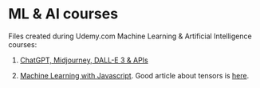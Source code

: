 # ML & AI courses

Files created during Udemy.com Machine Learning &amp; Artificial Intelligence courses:

1. [ChatGPT, Midjourney, DALL-E 3 & APIs](https://www.udemy.com/course/chatgpt-bard-bing-complete-guide-to-chatgpt-openai-apis)

2. [Machine Learning with Javascript](https://www.udemy.com/course/machine-learning-with-javascript). Good article about
   tensors is [here](https://theneuralblog.com/basic-operations-on-tensors).
